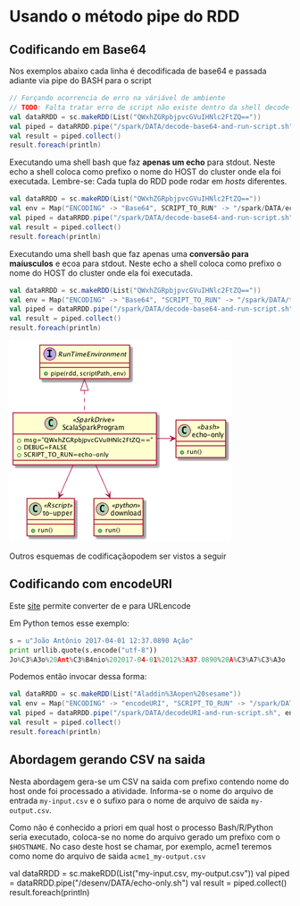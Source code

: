 # Usando o método pipe do RDD

## Codificando em Base64

Nos exemplos abaixo cada linha é decodificada de base64 e passada adiante via pipe do BASH para o script 

```scala
// Forçando ocorrencia de erro na váriável de ambiente
// TODO: Falta tratar erro de script não existe dentro da shell decode-base64-and-run-script.sh
val dataRRDD = sc.makeRDD(List("QWxhZGRpbjpvcGVuIHNlc2FtZQ=="))
val piped = dataRRDD.pipe("/spark/DATA/decode-base64-and-run-script.sh", Map("XXX" -> "/spark/DATA/to-upper.sh"))
val result = piped.collect()
result.foreach(println)
```

Executando uma shell bash que faz **apenas um echo** para stdout.
Neste echo a shell coloca como prefixo o nome do HOST do cluster onde ela foi executada.
Lembre-se: Cada tupla do RDD pode rodar em _hosts_ diferentes. 

```scala
val dataRRDD = sc.makeRDD(List("QWxhZGRpbjpvcGVuIHNlc2FtZQ=="))
val env = Map("ENCODING" -> "Base64", SCRIPT_TO_RUN" -> "/spark/DATA/echo-only.sh")
val piped = dataRRDD.pipe("/spark/DATA/decode-base64-and-run-script.sh", env)
val result = piped.collect()
result.foreach(println)
```

Executando uma shell bash que faz apenas uma **conversão para maíusculos** e ecoa para stdout.
Neste echo a shell coloca como prefixo o nome do HOST do cluster onde ela foi executada.

```scala
val dataRRDD = sc.makeRDD(List("QWxhZGRpbjpvcGVuIHNlc2FtZQ=="))
val env = Map("ENCODING" -> "Base64", "SCRIPT_TO_RUN" -> "/spark/DATA/to-upper.sh")
val piped = dataRRDD.pipe("/spark/DATA/decode-base64-and-run-script.sh", env)
val result = piped.collect()
result.foreach(println)
```

![diagram-01](docs/images/diagram-01.png)

Outros esquemas de codificaçãopodem ser vistos a seguir

## Codificando com encodeURI

Este [site](http://meyerweb.com/eric/tools/dencoder/) permite converter de e para URLencode

Em Python temos esse exemplo:

```python
s = u"João Antônio 2017-04-01 12:37.0890 Ação"
print urllib.quote(s.encode("utf-8"))
Jo%C3%A3o%20Ant%C3%B4nio%202017-04-01%2012%3A37.0890%20A%C3%A7%C3%A3o
```

Podemos então invocar dessa forma:

```scala
val dataRRDD = sc.makeRDD(List("Aladdin%3Aopen%20sesame"))
val env = Map("ENCODING" -> "encodeURI", "SCRIPT_TO_RUN" -> "/spark/DATA/to-upper.sh")
val piped = dataRRDD.pipe("/spark/DATA/decodeURI-and-run-script.sh", env)
val result = piped.collect()
result.foreach(println)
```

## Abordagem gerando CSV na saida 

Nesta abordagem gera-se um CSV na saida com prefixo contendo nome do host
onde foi processado a atividade. Informa-se o nome do arquivo de entrada
`my-input.csv` e o sufixo para o nome de arquivo de saida `my-output.csv`.

Como não é conhecido a priori em qual host o processo Bash/R/Python seria
executado, coloca-se no nome do arquivo gerado um prefixo com o `$HOSTNAME`.
No caso deste host se chamar, por exemplo, acme1 teremos como nome do arquivo de 
saida `acme1_my-output.csv`

val dataRRDD = sc.makeRDD(List("my-input.csv, my-output.csv"))
val piped = dataRRDD.pipe("/desenv/DATA/echo-only.sh")
val result = piped.collect()
result.foreach(println)



